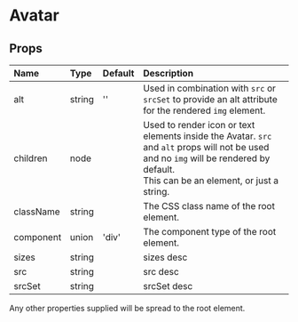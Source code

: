 Avatar
======



Props
-----

| Name | Type | Default | Description |
|:-----|:-----|:--------|:------------|
| alt | string | '' | Used in combination with `src` or `srcSet` to provide an alt attribute for the rendered `img` element. |
| children | node |  | Used to render icon or text elements inside the Avatar. `src` and `alt` props will not be used and no `img` will be rendered by default.<br>This can be an element, or just a string. |
| className | string |  | The CSS class name of the root element. |
| component | union | 'div' | The component type of the root element. |
| sizes | string |  | sizes desc |
| src | string |  | src desc |
| srcSet | string |  | srcSet desc |

Any other properties supplied will be spread to the root element.
